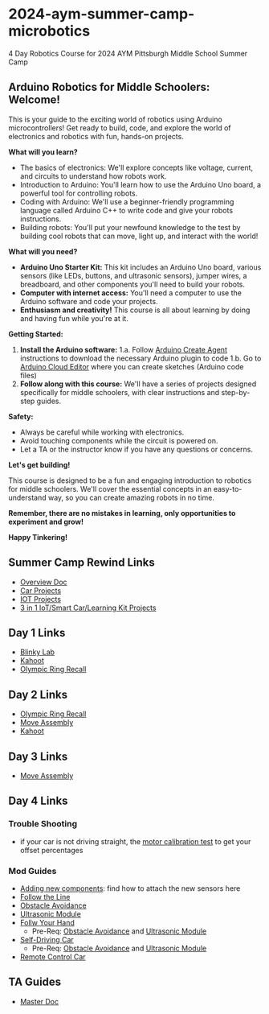 # 2024-aym-summer-camp-microbotics
4 Day Robotics Course for 2024 AYM Pittsburgh Middle School Summer Camp

## Arduino Robotics for Middle Schoolers: Welcome! 

This is your guide to the exciting world of robotics using Arduino microcontrollers! Get ready to build, code, and explore the world of electronics and robotics with fun, hands-on projects. 

**What will you learn?**

* The basics of electronics: We'll explore concepts like voltage, current, and circuits to understand how robots work.
* Introduction to Arduino: You'll learn how to use the Arduino Uno board, a powerful tool for controlling robots.
* Coding with Arduino: We'll use a beginner-friendly programming language called Arduino C++ to write code and give your robots instructions.
* Building robots: You'll put your newfound knowledge to the test by building cool robots that can move, light up, and interact with the world!

**What will you need?**

* **Arduino Uno Starter Kit:** This kit includes an Arduino Uno board, various sensors (like LEDs, buttons, and ultrasonic sensors), jumper wires, a breadboard, and other components you'll need to build your robots. 
* **Computer with internet access:** You'll need a computer to use the Arduino software and code your projects.
* **Enthusiasm and creativity!** This course is all about learning by doing and having fun while you're at it.

**Getting Started:**

1. **Install the Arduino software:**
  1.a. Follow [Arduino Create Agent](https://support.arduino.cc/hc/en-us/articles/360014869820-Install-the-Arduino-Create-Agent) instructions to download the necessary Arduino plugin to code
  1.b. Go to [Arduino Cloud Editor](https://app.arduino.cc/) where you can create sketches (Arduino code files)
2. **Follow along with this course:** We'll have a series of projects designed specifically for middle schoolers, with clear instructions and step-by-step guides. 

**Safety:**

* Always be careful while working with electronics. 
* Avoid touching components while the circuit is powered on.
* Let a TA or the instructor know if you have any questions or concerns.

**Let's get building!**

This course is designed to be a fun and engaging introduction to robotics for middle schoolers. We'll cover the essential concepts in an easy-to-understand way, so you can create amazing robots in no time. 

**Remember, there are no mistakes in learning, only opportunities to experiment and grow!**

**Happy Tinkering!**

## Summer Camp Rewind Links
* [Overview Doc](https://docs.google.com/document/d/1uouwBsf0JGo3Or8k9uY94qd05WQeqiMITrhiRPJHXXM/edit?usp=sharing)
* [Car Projects](https://docs.sunfounder.com/projects/3in1-kit/en/latest/car_project/car_project.html)
* [IOT Projects](https://docs.sunfounder.com/projects/3in1-kit/en/latest/iot_project/iot_project.html)
* [3 in 1 IoT/Smart Car/Learning Kit Projects](https://docs.sunfounder.com/projects/3in1-kit/en/latest/)

## Day 1 Links
* [Blinky Lab](https://docs.arduino.cc/built-in-examples/basics/Blink/)
* [Kahoot](https://create.kahoot.it/share/study-with-true-false-questions/932444ab-47de-4c4b-b68a-92ee5908be0a)
* [Olympic Ring Recall](https://projecthub.arduino.cc/ronbentley1/buttons-lights-game-dd66e1)

## Day 2 Links
* [Olympic Ring Recall](https://projecthub.arduino.cc/ronbentley1/buttons-lights-game-dd66e1)
* [Move Assembly](https://docs.google.com/document/d/1LXGKjgsHB11Z9xCddMpEz6m9vEMAzMEUCbTDNuVmT1A/edit?usp=sharing)
* [Kahoot](https://create.kahoot.it/details/721dcb81-bcd3-4472-b2c7-92dc3aac4263)

## Day 3 Links
* [Move Assembly](https://docs.google.com/document/d/1LXGKjgsHB11Z9xCddMpEz6m9vEMAzMEUCbTDNuVmT1A/edit?usp=sharing)

## Day 4 Links
### Trouble Shooting
- if your car is not driving straight, the [motor calibration test](https://github.com/lbw798/2024-aym-summer-camp-microbotics/blob/main/motor_calibration_test.ino) to get your offset percentages
### Mod Guides
* [Adding new components](https://docs.sunfounder.com/projects/3in1-kit-v2/en/latest/car_project/car_assemble.html): find how to attach the new sensors here
* [Follow the Line](https://docs.sunfounder.com/projects/3in1-kit-v2/en/latest/car_project/car_line_track.html)
* [Obstacle Avoidance](https://docs.sunfounder.com/projects/3in1-kit-v2/en/latest/car_project/car_ir_obstacle.html)
* [Ultrasonic Module](https://docs.sunfounder.com/projects/3in1-kit-v2/en/latest/car_project/car_ultrasonic.html)
* [Follw Your Hand](https://docs.sunfounder.com/projects/3in1-kit-v2/en/latest/car_project/car_following.html)
  * Pre-Req: [Obstacle Avoidance](https://docs.sunfounder.com/projects/3in1-kit-v2/en/latest/car_project/car_ir_obstacle.html) and [Ultrasonic Module](https://docs.sunfounder.com/projects/3in1-kit-v2/en/latest/car_project/car_ultrasonic.html)
* [Self-Driving Car](https://docs.sunfounder.com/projects/3in1-kit-v2/en/latest/car_project/car_auto.html)
  * Pre-Req: [Obstacle Avoidance](https://docs.sunfounder.com/projects/3in1-kit-v2/en/latest/car_project/car_ir_obstacle.html) and [Ultrasonic Module](https://docs.sunfounder.com/projects/3in1-kit-v2/en/latest/car_project/car_ultrasonic.html)
* [Remote Control Car](https://docs.sunfounder.com/projects/3in1-kit-v2/en/latest/car_project/car_remote_control.html)

## TA Guides
* [Master Doc](https://docs.google.com/document/d/1VEn3odx9Lsw0g7s10jIWNV84klX9qzb7k7aU2YQoCtE/edit?usp=sharing)
